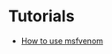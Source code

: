 # Tutorials

* [How to use msfvenom](https://github.com/rapid7/metasploit-framework/wiki/How-to-use-msfvenom)